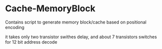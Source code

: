 # Cache-MemoryBlock
Contains script to generate memory block/cache based on positional encoding

it takes only two transistor swithes delay, and about 7 transistors switches for 12 bit address decode
